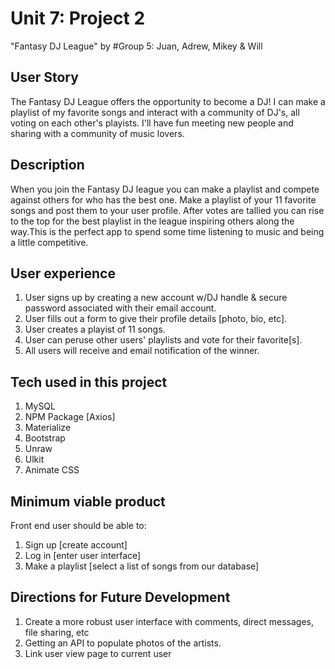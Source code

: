 # Unit 7: Project 2 
"Fantasy DJ League"
by #Group 5: Juan, Adrew, Mikey & Will   

## User Story
The Fantasy DJ League offers the opportunity to become a DJ! I can make a playlist of my favorite songs and interact with a community of DJ's, all voting on each other's playists. I'll have fun meeting new people and sharing with a community of music lovers. 

## Description
When you join the Fantasy DJ league you can make a playlist and compete against others for who has the best one.
Make a playlist of your 11 favorite songs and post them to your user profile.  After votes are tallied you can rise to the top for the best playlist in the league inspiring others along the way.This is the perfect app to spend some time listening to music and being a little competitive. 

## User experience
1. User signs up by creating a new account w/DJ handle & secure password associated with their email account.
2. User fills out a form to give their profile details [photo, bio, etc].
3. User creates a playist of 11 songs.
4. User can peruse other users' playlists and vote for their favorite[s].
5. All users will receive and email notification of the winner. 

## Tech used in this project
1. MySQL
2. NPM Package [Axios]
3. Materialize
4. Bootstrap
5. Unraw 
6. Ulkit
7. Animate CSS

## Minimum viable product
Front end user should be able to:
1. Sign up [create account]
2. Log in [enter user interface]
3. Make a playlist [select a list of songs from our database]

## Directions for Future Development
1. Create a more robust user interface with comments, direct messages, file sharing, etc
2. Getting an API to populate photos of the artists.
3. Link user view page to current user




